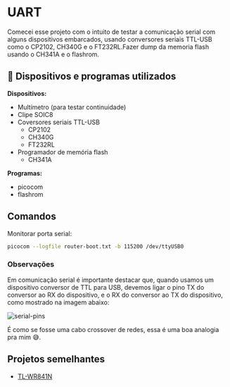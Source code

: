 # UART

Comecei esse projeto com o intuito de testar a comunicação serial com alguns dispositivos embarcados, usando conversores seriais TTL-USB como o CP2102, CH340G e o FT232RL.Fazer dump da memoria flash usando o CH341A e o flashrom.

## 💾 Dispositivos e programas utilizados

**Dispositivos:**

- Multímetro (para testar continuidade)
- Clipe SOIC8
- Coversores seriais TTL-USB
  - CP2102
  - CH340G
  - FT232RL
- Programador de memória flash
  - CH341A

**Programas:**

- picocom
- flashrom

## Comandos

Monitorar porta serial:

```bash
picocom --logfile router-boot.txt -b 115200 /dev/ttyUSB0
```

### Observações

Em comunicação serial é importante destacar que, quando usamos um dispositivo conversor de TTL para USB, devemos ligar o pino TX do conversor ao RX do dispositivo, e o RX do conversor ao TX do dispositivo, como mostrado na imagem abaixo:

![serial-pins](https://github.com/henriquesebastiao/uart/assets/85202803/aa345604-63d3-4e29-b704-82923933d68f)

É como se fosse uma cabo crossover de redes, essa é uma boa analogia pra mim 😅.

## Projetos semelhantes

- [TL-WR841N](https://github.com/adamhlt/TL-WR841N)
